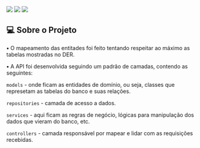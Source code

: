 ![](https://img.shields.io/badge/Java-ED8B00?style=for-the-badge&logo=java&logoColor=white)
![](https://img.shields.io/badge/Spring-6DB33F?style=for-the-badge&logo=spring&logoColor=white)
![](https://img.shields.io/badge/PostgreSQL-316192?style=for-the-badge&logo=postgresql&logoColor=white)

## 💻 Sobre o Projeto

**•**  O mapeamento das entitades foi feito tentando respeitar ao máximo as tabelas mostradas no DER.

**•**  A API foi desenvolvida seguindo um padrão de camadas, contendo as seguintes:

 `models` - onde ficam as entidades de domínio, ou seja, classes que represetam as tabelas do banco e suas relações.
 
 `repositories` - camada de acesso a dados.
 
 `services` - aqui ficam as regras de negócio, lógicas para manipulação dos dados que vieram do banco, etc.
 
 `controllers` - camada responsável por mapear e lidar com as requisições recebidas.
